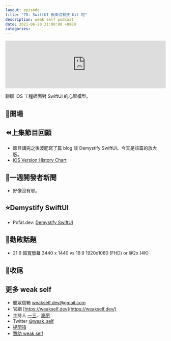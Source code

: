 ```yaml
---
layout: episode
title: "78: SwiftUI 後面沒有接 Kit 啦"
description: weak self podcast
date: 2021-06-20 21:00:00 +0800
categories: 
---
```


<iframe src="https://www.listennotes.com/podcasts/weak-self/78-swiftui-後面沒有接-kit-啦-Xk5O1TIUlL-/embed/" width="100%" style="width: 1px; min-width: 100%;" frameborder="0" scrolling="no" loading="lazy"></iframe>

聊聊 iOS 工程師面對 SwiftUI 的心智模型。

## 👋開場

## ⏪上集節目回顧

- 節目講完之後波肥寫了篇 blog 談 Demystify SwiftUI。今天是該篇的放大版。
- [iOS Version History Chart](https://www.thinkybits.com/blog/iOS-versions/)

## 📰一週開發者新聞

- 好像沒有耶。

## ⭐️Demystify SwiftUI

- Pofat.dev: [Demystify SwiftUI](https://pofat.dev/2021/06/13/WWDC21-Demystify-SwiftUI.html)

## 💸勸敗話題

- 21:9 超寬螢幕 3440 x 1440 vs 16:9 1920x1080 (FHD) or @2x (4K)

## 👋收尾

## 更多 weak self

- 聽眾信箱 [weakself.dev@gmail.com](mailto:weakself.dev@gmail.com)
- 官網 [https://weakself.dev](https://weakself.dev/)
- 主持人 [一三](https://twitter.com/ethanhuang13)、[波肥](https://twitter.com/PofatTseng)
- Twitter [@weak_self](https://twitter.com/weak_self)
- [提問箱](https://peing.net/zh-TW/weak_self)
- [贊助 weak self](https://weakself.dev/#donation)
